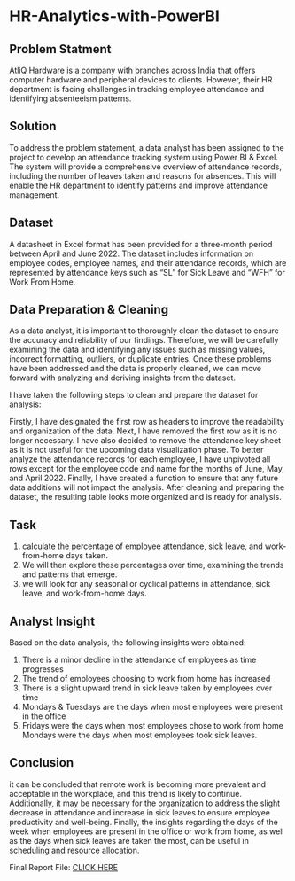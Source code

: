 # HR-Analytics-with-PowerBI

## Problem Statment

AtliQ Hardware is a company with branches across India that offers computer hardware and peripheral devices to clients. However, their HR department is facing challenges in tracking employee attendance and identifying absenteeism patterns.

## Solution
To address the problem statement, a data analyst has been assigned to the project to develop an attendance tracking system using Power BI & Excel. The system will provide a comprehensive overview of attendance records, including the number of leaves taken and reasons for absences. This will enable the HR department to identify patterns and improve attendance management.

## Dataset

A datasheet in Excel format has been provided for a three-month period between April and June 2022. The dataset includes information on employee codes, employee names, and their attendance records, which are represented by attendance keys such as “SL” for Sick Leave and “WFH” for Work From Home.

## Data Preparation & Cleaning
As a data analyst, it is important to thoroughly clean the dataset to ensure the accuracy and reliability of our findings. Therefore, we will be carefully examining the data and identifying any issues such as missing values, incorrect formatting, outliers, or duplicate entries. Once these problems have been addressed and the data is properly cleaned, we can move forward with analyzing and deriving insights from the dataset.

I have taken the following steps to clean and prepare the dataset for analysis:

Firstly, I have designated the first row as headers to improve the readability and organization of the data.
Next, I have removed the first row as it is no longer necessary.
I have also decided to remove the attendance key sheet as it is not useful for the upcoming data visualization phase.
To better analyze the attendance records for each employee, I have unpivoted all rows except for the employee code and name for the months of June, May, and April 2022.
Finally, I have created a function to ensure that any future data additions will not impact the analysis.
After cleaning and preparing the dataset, the resulting table looks more organized and is ready for analysis. 

## Task 
1. calculate the percentage of employee attendance, sick leave, and work-from-home days taken.
2. We will then explore these percentages over time, examining the trends and patterns that emerge.
3. we will look for any seasonal or cyclical patterns in attendance, sick leave, and work-from-home days.

## Analyst Insight

Based on the data analysis, the following insights were obtained:

1. There is a minor decline in the attendance of employees as time progresses
2. The trend of employees choosing to work from home has increased
3. There is a slight upward trend in sick leave taken by employees over time
4. Mondays & Tuesdays are the days when most employees were present in the office
5. Fridays were the days when most employees chose to work from home
Mondays were the days when most employees took sick leaves.

## Conclusion 
it can be concluded that remote work is becoming more prevalent and acceptable in the workplace, and this trend is likely to continue. Additionally, it may be necessary for the organization to address the slight decrease in attendance and increase in sick leaves to ensure employee productivity and well-being. Finally, the insights regarding the days of the week when employees are present in the office or work from home, as well as the days when sick leaves are taken the most, can be useful in scheduling and resource allocation.

Final Report File: [CLICK HERE](https://drive.google.com/file/d/1bHBOZtSpPyElH_pxssYv1Q0jKGDokK6r/view?usp=share_link)





